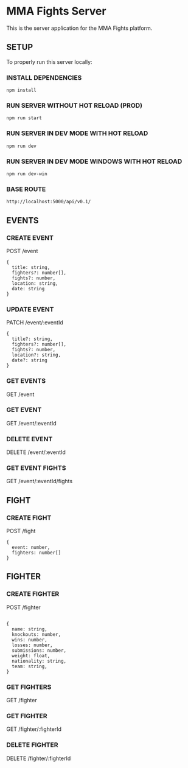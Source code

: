 # MMA Fights Server

This is the server application for the MMA Fights platform.

## SETUP

To properly run this server locally:

### INSTALL DEPENDENCIES

```
npm install
```

### RUN SERVER WITHOUT HOT RELOAD (PROD)

```
npm run start
```

### RUN SERVER IN DEV MODE WITH HOT RELOAD

```
npm run dev
```

### RUN SERVER IN DEV MODE WINDOWS WITH HOT RELOAD

```
npm run dev-win
```

### BASE ROUTE

```
http://localhost:5000/api/v0.1/
```

## EVENTS

### CREATE EVENT

POST /event

```
{
  title: string,
  fighters?: number[],
  fights?: number,
  location: string,
  date: string
}
```

### UPDATE EVENT

PATCH /event/:eventId

```
{
  title?: string,
  fighters?: number[],
  fights?: number,
  location?: string,
  date?: string
}
```

### GET EVENTS

GET /event

### GET EVENT

GET /event/:eventId

### DELETE EVENT

DELETE /event/:eventId

### GET EVENT FIGHTS

GET /event/:eventId/fights


## FIGHT

### CREATE FIGHT

POST /fight

```
{
  event: number,
  fighters: number[]
}
```

## FIGHTER

### CREATE FIGHTER

POST /fighter

```

{
  name: string,
  knockouts: number,
  wins: number,
  losses: number,
  submissions: number,
  weight: float,
  nationality: string,
  team: string,
}
```

### GET FIGHTERS

GET /fighter

### GET FIGHTER

GET /fighter/:fighterId

### DELETE FIGHTER

DELETE /fighter/:fighterId

